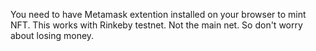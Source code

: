 You need to have Metamask extention installed on your browser to mint NFT.
This works with Rinkeby testnet. Not the main net. So don't worry about losing money.
